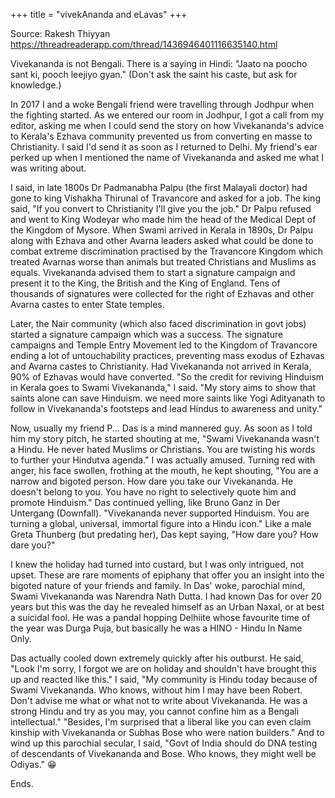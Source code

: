+++
title = "vivekAnanda and eLavas"
+++

Source: Rakesh Thiyyan https://threadreaderapp.com/thread/1436946401116635140.html

Vivekananda is not Bengali. There is a saying in Hindi: "Jaato na poocho sant ki, pooch leejiyo gyan." (Don't ask the saint his caste, but ask for knowledge.)

In 2017 I and a woke Bengali friend were travelling through Jodhpur when the fighting started. As we entered our room in Jodhpur, I got a call from my editor, asking me when I could send the story on how Vivekananda's advice to Kerala's Ezhava community prevented us from converting en masse to Christianity. I said I'd send it as soon as I returned to Delhi. My friend's ear perked up when I mentioned the name of Vivekananda and asked me what I was writing about. 

I said, in late 1800s Dr Padmanabha Palpu (the first Malayali doctor) had gone to king Vishakha Thirunal of Travancore and asked for a job. The king said, "If you convert to Christianity I'll give you the job." Dr Palpu refused and went to King Wodeyar who made him the head of the Medical Dept of the Kingdom of Mysore. When Swami arrived in Kerala in 1890s, Dr Palpu along with Ezhava and other Avarna leaders asked what could be done to combat extreme discrimination practised by the Travancore Kingdom which treated Avarnas worse than animals but treated Christians and Muslims as equals. Vivekananda advised them to start a signature campaign and present it to the King, the British and the King of England. Tens of thousands of signatures were collected for the right of Ezhavas and other Avarna castes to enter State temples.

Later, the Nair community (which also faced discrimination in govt jobs) started a signature campaign which was a success. The signature campaigns and Temple Entry Movement led to the Kingdom of Travancore ending a lot of untouchability practices, preventing mass exodus of Ezhavas and Avarna castes to Christianity. Had Vivekananda not arrived in Kerala, 90% of Ezhavas would have converted. "So the credit for reviving Hinduism in Kerala goes to Swami Vivekananda," I said. "My story aims to show that saints alone can save Hinduism. we need more saints like Yogi Adityanath to follow in Vivekananda's footsteps and lead Hindus to awareness and unity."

Now, usually my friend P... Das is a mind mannered guy. As soon as I told him my story pitch, he started shouting at me, "Swami Vivekananda wasn't a Hindu. He never hated Muslims or Christians. You are twisting his words to further your Hindutva agenda." I was actually amused. Turning red with anger, his face swollen, frothing at the mouth, he kept shouting, "You are a narrow and bigoted person. How dare you take our Vivekananda. He doesn't belong to you. You have no right to selectively quote him and promote Hinduism." Das continued yelling, like Bruno Ganz in Der Untergang (Downfall). "Vivekananda never supported Hinduism. You are turning a global, universal, immortal figure into a Hindu icon." Like a male Greta Thunberg (but predating her), Das kept saying, "How dare you? How dare you?"

I knew the holiday had turned into custard, but I was only intrigued, not upset. These are rare moments of epiphany that offer you an insight into the bigoted nature of your friends and family. In Das' woke, parochial mind, Swami Vivekananda was Narendra Nath Dutta. I had known Das for over 20 years but this was the day he revealed himself as an Urban Naxal, or at best a suicidal fool. He was a pandal hopping Delhiite whose favourite time of the year was Durga Puja, but basically he was a HINO - Hindu In Name Only.

Das actually cooled down extremely quickly after his outburst. He said, "Look I'm sorry, I forgot we are on holiday and shouldn't have brought this up and reacted like this." I said, "My community is Hindu today because of Swami Vivekananda. Who knows, without him I may have been Robert. Don't advise me what or what not to write about Vivekananda. He was a strong Hindu and try as you may, you cannot confine him as a Bengali intellectual." "Besides, I'm surprised that a liberal like you can even claim kinship with Vivekananda or Subhas Bose who were nation builders." And to wind up this parochial secular, I said, "Govt of India should do DNA testing of descendants of Vivekananda and Bose. Who knows, they might well be Odiyas." 😁

Ends. 
